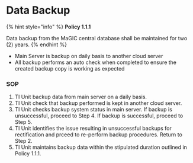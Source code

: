 # Data Backup

{% hint style="info" %}
**Policy 1.1.1**

Data backup from the MaGIC central database shall be maintained for two \(2\) years.
{% endhint %}

* Main Server is backup on daily basis to another cloud server
* All backup performs an auto check when completed to ensure the created backup copy is working as expected

### SOP

1. TI Unit backup data from main server on a daily basis. 
2. TI Unit check that backup performed is kept in another cloud server. 
3. TI Unit checks backup system status in main server. If backup is unsuccessful, proceed to Step 4. If backup is successful, proceed to Step 5. 
4. TI Unit identifies the issue resulting in unsuccessful backups for rectification and prceed to re-perform backup procedures. Return to Step 2.
5. TI Unit maintains backup data within the stipulated duration outlined in Policy 1.1.1.

